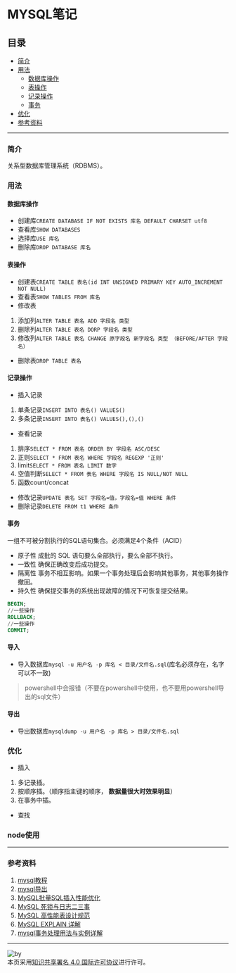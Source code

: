# MYSQL笔记
## 目录
- [简介](https://github.com/person-0/note/blob/master/data/mysql.md#简介)
- [用法](https://github.com/person-0/note/blob/master/data/mysql.md#用法)
  + [数据库操作](https://github.com/person-0/note/blob/master/data/mysql.md#数据库操作)
  + [表操作](https://github.com/person-0/note/blob/master/data/mysql.md#表操作)
  + [记录操作](https://github.com/person-0/note/blob/master/data/mysql.md#记录操作)
  + [事务](https://github.com/person-0/note/blob/master/data/mysql.md#事务)
- [优化](https://github.com/person-0/note/blob/master/data/mysql.md#优化)
- [参考资料](https://github.com/person-0/note/blob/master/data/mysql.md#参考资料)
***
### 简介
关系型数据库管理系统（RDBMS）。
### 用法
#### 数据库操作
- 创建库`CREATE DATABASE IF NOT EXISTS 库名 DEFAULT CHARSET utf8`
- 查看库`SHOW DATABASES`
- 选择库`USE 库名`
- 删除库`DROP DATABASE 库名`
#### 表操作
- 创建表`CREATE TABLE 表名(id INT UNSIGNED PRIMARY KEY AUTO_INCREMENT NOT NULL)`
- 查看表`SHOW TABLES FROM 库名`
- 修改表
1. 添加列`ALTER TABLE 表名 ADD 字段名 类型`
2. 删除列`ALTER TABLE 表名 DORP 字段名 类型`
3. 修改列`ALTER TABLE 表名 CHANGE 原字段名 新字段名 类型 （BEFORE/AFTER 字段名）`
- 删除表`DROP TABLE 表名`
#### 记录操作
- 插入记录
1. 单条记录`INSERT INTO 表名() VALUES() `
2. 多条记录`INSERT INTO 表名() VALUES(),(),()`
- 查看记录
1. 排序`SELECT * FROM 表名 ORDER BY 字段名 ASC/DESC`
2. 正则`SELECT * FROM 表名 WHERE 字段名 REGEXP '正则'`
3. limit`SELECT * FROM 表名 LIMIT 数字`
4. 空值判断`SELECT * FROM 表名 WHERE 字段名 IS NULL/NOT NULL`
5. 函数count/concat
- 修改记录`UPDATE 表名 SET 字段名=值，字段名=值 WHERE 条件`
- 删除记录`DELETE FROM t1 WHERE 条件`
#### 事务
一组不可被分割执行的SQL语句集合。必须满足4个条件（ACID）
- 原子性
成批的 SQL 语句要么全部执行，要么全部不执行。
- 一致性
确保正确改变后成功提交。
- 隔离性
事务不相互影响。如果一个事务处理后会影响其他事务，其他事务操作撤回。
- 持久性
确保提交事务的系统出现故障的情况下可恢复提交结果。
```sql
BEGIN;
//一些操作
ROLLBACK;
//一些操作
COMMIT;
```
#### 导入
- 导入数据库`mysql -u 用户名 -p 库名 < 目录/文件名.sql`(库名必须存在，名字可以不一致)
> powershell中会报错（不要在powershell中使用，也不要用powershell导出的sql文件）
#### 导出
- 导出数据库`mysqldump -u 用户名 -p 库名 > 目录/文件名.sql`
### 优化
- 插入
1. 多记录插。
2. 按顺序插。（顺序指主键的顺序， **数据量很大时效果明显**）
3. 在事务中插。
- 查找
### node使用
***
### 参考资料
1. [mysql教程](http://www.runoob.com/mysql/mysql-tutorial.html)
2. [mysql导出](http://database.51cto.com/art/201006/204561.htm)
3. [MySQL批量SQL插入性能优化](http://database.51cto.com/art/201309/411050.htm)
4. [MySQL 死锁与日志二三事](http://blog.jobbole.com/112054/)
5. [MySQL 高性能表设计规范](http://blog.jobbole.com/112035/)
6. [MySQL EXPLAIN 详解](http://blog.jobbole.com/112021/)
7. [mysql事务处理用法与实例详解](https://www.cnblogs.com/ymy124/p/3718439.html)
***
![by](https://licensebuttons.net/l/by/4.0/88x31.png)  
本页采用<a rel="license" href="https://creativecommons.org/licenses/by/4.0/">知识共享署名 4.0 国际许可协议</a>进行许可。
